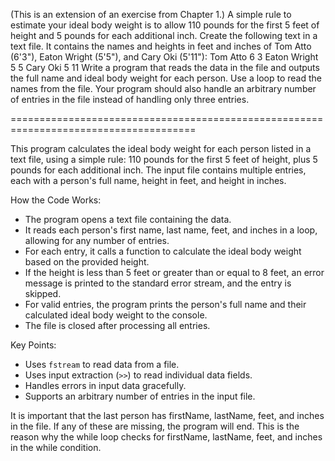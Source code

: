 (This is an extension of an exercise from Chapter 1.) A simple rule to estimate
your ideal body weight is to allow 110 pounds for the first 5 feet of height and 5
pounds for each additional inch. Create the following text in a text file. It contains
the names and heights in feet and inches of Tom Atto (6'3"), Eaton Wright (5'5"),
and Cary Oki (5'11"):
Tom Atto
6
3
Eaton Wright
5
5
Cary Oki
5
11
Write a program that reads the data in the file and outputs the full name and ideal
body weight for each person. Use a loop to read the names from the file. Your
program should also handle an arbitrary number of entries in the file instead of
handling only three entries.

======================================================================================

This program calculates the ideal body weight for each person listed in a text file,
using a simple rule: 110 pounds for the first 5 feet of height,
plus 5 pounds for each additional inch.
The input file contains multiple entries, each with a person's full name,
height in feet, and height in inches.

How the Code Works:

- The program opens a text file containing the data.
- It reads each person's first name, last name, feet, and inches in a loop,
  allowing for any number of entries.
- For each entry, it calls a function to calculate the ideal body weight
  based on the provided height.
- If the height is less than 5 feet or greater than or equal to 8 feet,
  an error message is printed to the standard error stream, and the entry is skipped.
- For valid entries, the program prints the person's full name
  and their calculated ideal body weight to the console.
- The file is closed after processing all entries.

Key Points:

- Uses `fstream` to read data from a file.
- Uses input extraction (`>>`) to read individual data fields.
- Handles errors in input data gracefully.
- Supports an arbitrary number of entries in the input file.

It is important that the last person has firstName, lastName, feet, and inches in the file.
If any of these are missing, the program will end.
This is the reason why the while loop checks for firstName, lastName, feet, and inches
in the while condition.